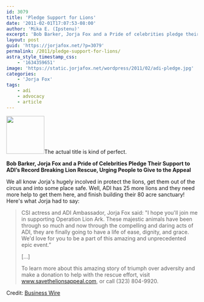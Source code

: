```yaml
---
id: 3079
title: 'Pledge Support for Lions'
date: '2011-02-01T17:07:53-08:00'
author: 'Mika E. (Ipstenu)'
excerpt: 'Bob Barker, Jorja Fox and a Pride of celebrities pledge their support to ADI’s record breaking lion rescue, urging people to give to the appeal.'
layout: post
guid: 'https://jorjafox.net/?p=3079'
permalink: /2011/pledge-support-for-lions/
astra_style_timestamp_css:
    - '1634359651'
image: 'https://static.jorjafox.net/wordpress/2011/02/adi-pledge.jpg'
categories:
    - 'Jorja Fox'
tags:
    - adi
    - advocacy
    - article
---
```


<img src="//static.jorjafox.net/wordpress/2011/02/adi-pledge-100x100.jpg" alt="" title="adi-pledge" width="100" height="100" class="alignleft size-thumbnail wp-image-3080" />The actual title is kind of perfect.

<strong>Bob Barker, Jorja Fox and a Pride of Celebrities Pledge Their Support to ADI’s Record Breaking Lion Rescue, Urging People to Give to the Appeal</strong>

We all know Jorja's hugely incolved in protect the lions, get them out of the circus and into some place safe.  Well, ADI has 25 more lions and they need more help to get them here, and finish building their 80 acre sanctuary! Here's what Jorja had to say:

<blockquote>CSI actress and ADI Ambassador, Jorja Fox said: "I hope you'll join me in supporting Operation Lion Ark. These majestic animals have been through so much and now through the compelling and daring acts of ADI, they are finally going to have a life of ease, dignity, and grace. We'd love for you to be a part of this amazing and unprecedented epic event.”

[...]

To learn more about this amazing story of triumph over adversity and make a donation to help with the rescue effort, visit www.savethelionsappeal.com, or call (323) 804-9920.</blockquote>

Credit: <a href="http://www.businesswire.com/news/home/20110201007057/en/Bob-Barker-Jorja-Fox-Pride-Celebrities-Pledge">Business Wire</a>